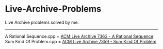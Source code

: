 # Live-Archive-Problems
Live Archive problems solved by me.
<hr>

A Rational Sequence.cpp = <a href= "//https://icpcarchive.ecs.baylor.edu/index.php?option=onlinejudge&page=show_problem&problem=5385
"> ACM Live Archive 7363 - A Rational Sequence</a> <br>
Sum Kind Of Problem.cpp = <a href= "https://icpcarchive.ecs.baylor.edu/index.php?option=onlinejudge&page=show_problem&problem=5381"> ACM Live Archive 7359 - Sum Kind Of Problem</a> <br>

